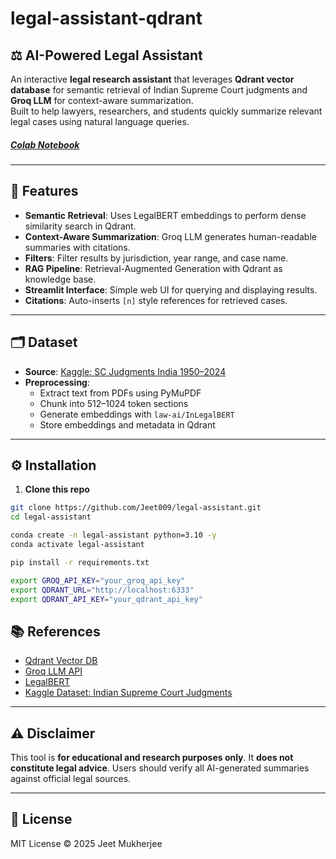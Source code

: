 # legal-assistant-qdrant

## ⚖️ AI-Powered Legal Assistant

An interactive **legal research assistant** that leverages **Qdrant vector database** for semantic retrieval of Indian Supreme Court judgments and **Groq LLM** for context-aware summarization.  
Built to help lawyers, researchers, and students quickly summarize relevant legal cases using natural language queries.

##### [Colab Notebook](https://colab.research.google.com/drive/1sm16nqse-yE2XlajKRTw8Us597y536DG?usp=sharing) 
---

## 🌟 Features

- **Semantic Retrieval**: Uses LegalBERT embeddings to perform dense similarity search in Qdrant.  
- **Context-Aware Summarization**: Groq LLM generates human-readable summaries with citations.  
- **Filters**: Filter results by jurisdiction, year range, and case name.  
- **RAG Pipeline**: Retrieval-Augmented Generation with Qdrant as knowledge base.  
- **Streamlit Interface**: Simple web UI for querying and displaying results.  
- **Citations**: Auto-inserts `[n]` style references for retrieved cases.  

---

## 🗂 Dataset

- **Source**: [Kaggle: SC Judgments India 1950–2024](https://www.kaggle.com/datasets/adarshsingh0903/legal-dataset-sc-judgments-india-19502024/data)  
- **Preprocessing**:  
  - Extract text from PDFs using PyMuPDF  
  - Chunk into 512–1024 token sections  
  - Generate embeddings with `law-ai/InLegalBERT`  
  - Store embeddings and metadata in Qdrant  

---

## ⚙️ Installation

1. **Clone this repo**

```bash
git clone https://github.com/Jeet009/legal-assistant.git
cd legal-assistant

conda create -n legal-assistant python=3.10 -y
conda activate legal-assistant

pip install -r requirements.txt

export GROQ_API_KEY="your_groq_api_key"
export QDRANT_URL="http://localhost:6333"
export QDRANT_API_KEY="your_qdrant_api_key"
```
## 📚 References

- [Qdrant Vector DB](https://qdrant.tech/)  
- [Groq LLM API](https://www.groq.ai/)  
- [LegalBERT](https://huggingface.co/law-ai/InLegalBERT)  
- [Kaggle Dataset: Indian Supreme Court Judgments](https://www.kaggle.com/datasets/adarshsingh0903/legal-dataset-sc-judgments-india-19502024/data)  

---

## ⚠️ Disclaimer

This tool is **for educational and research purposes only**. It **does not constitute legal advice**. Users should verify all AI-generated summaries against official legal sources.  

---

## 📄 License

MIT License © 2025 Jeet Mukherjee

